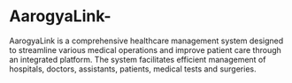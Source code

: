 # AarogyaLink-
AarogyaLink is a comprehensive healthcare management system designed to streamline various medical operations and improve patient care through an integrated platform. The system facilitates efficient management of hospitals, doctors, assistants, patients, medical tests and surgeries.
